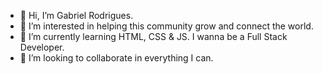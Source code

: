 - 👋 Hi, I’m Gabriel Rodrigues.
- 👀 I’m interested in helping this community grow and connect the world.
- 🌱 I’m currently learning HTML, CSS & JS. I wanna be a Full Stack Developer.
- 💞️ I’m looking to collaborate in everything I can.


<!---
gricar/gricar is a ✨ special ✨ repository because its `README.md` (this file) appears on your GitHub profile.
You can click the Preview link to take a look at your changes.
--->
